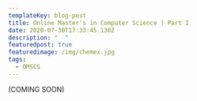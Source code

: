 ```yaml
---
templateKey: blog-post
title: Online Master's in Computer Science | Part I
date: 2020-07-30T17:33:45.130Z
description: "  "
featuredpost: true
featuredimage: /img/chemex.jpg
tags:
  - OMSCS
---
```

(COMING SOON)
